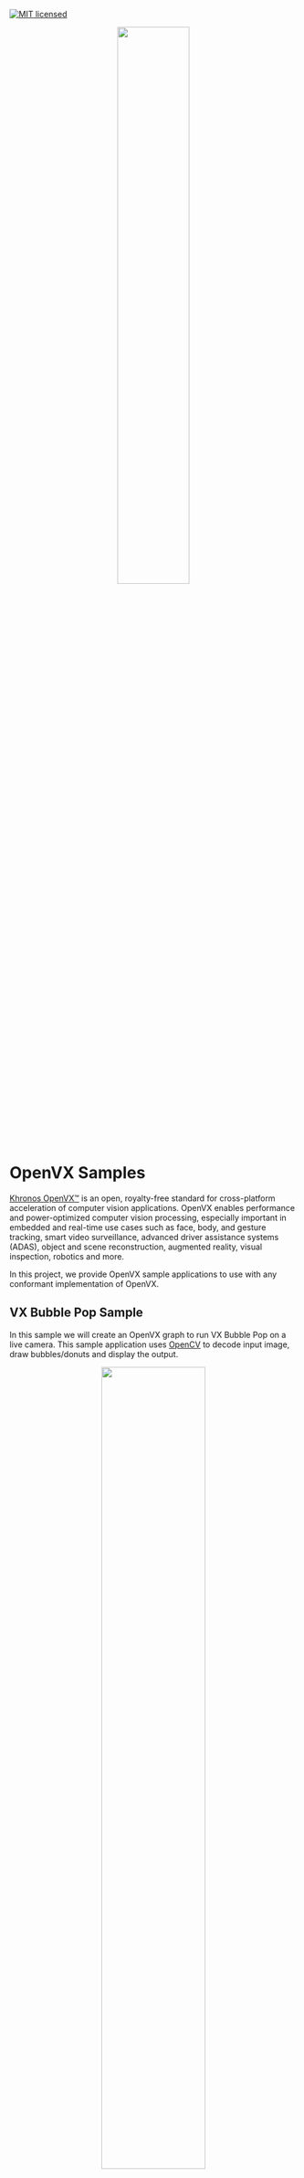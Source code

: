 [![MIT licensed](https://img.shields.io/badge/license-MIT-blue.svg)](https://opensource.org/licenses/MIT)

<p align="center"><img width="50%" src="https://upload.wikimedia.org/wikipedia/en/thumb/d/dd/OpenVX_logo.svg/1920px-OpenVX_logo.svg.png" /></p>

# OpenVX Samples

<a href="https://www.khronos.org/openvx/" target="_blank">Khronos OpenVX™</a> is an open, royalty-free standard for cross-platform acceleration of computer vision applications. OpenVX enables performance and power-optimized computer vision processing, especially important in embedded and real-time use cases such as face, body, and gesture tracking, smart video surveillance, advanced driver assistance systems (ADAS), object and scene reconstruction, augmented reality, visual inspection, robotics and more.

In this project, we provide OpenVX sample applications to use with any conformant implementation of OpenVX.

 ## VX Bubble Pop Sample

In this sample we will create an OpenVX graph to run VX Bubble Pop on a live camera. This sample application uses <a href="https://en.wikipedia.org/wiki/OpenCV" target="_blank">OpenCV</a> to decode input image, draw bubbles/donuts and display the output.

 <p align="center"><img width="60%" src="../../docs/images/vx-pop-app.gif" /></p>

### Prerequisites

* [OpenCV](https://github.com/opencv/opencv/releases/tag/3.4.0)

* Camera

* Build and install [MIVisionX](https://github.com/GPUOpen-ProfessionalCompute-Libraries/MIVisionX#build--install-mivisionx) 

### Steps to run the Bubble Pop sample

* **Step - 1:** Clone the MIVisionX project

```
cd ~/ && mkdir OpenVX-bubble-pop
cd OpenVX-bubble-pop/
git clone https://github.com/GPUOpen-ProfessionalCompute-Libraries/MIVisionX
```

* **Step - 2:** CMake and Build the pop application

```
mkdir pop-build && cd pop-build
cmake ../MIVisionX/apps/bubble_pop/
make
```

* **Step - 3:** Run VX Pop application

    * **Bubbles**
    
    ```
    ./vxPop --bubble
    ```
    
    * **Donuts**
    
    ````
    ./vxPop --donut
    ````
